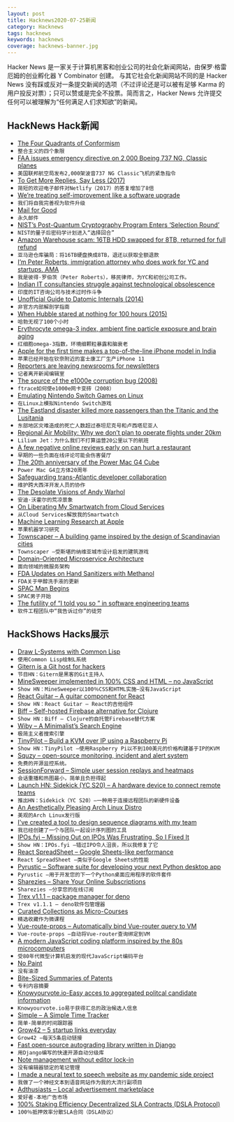 ```yaml
---
layout: post
title: Hacknews2020-07-25新闻
category: Hacknews
tags: hacknews
keywords: hacknews
coverage: hacknews-banner.jpg
---
```


Hacker News 是一家关于计算机黑客和创业公司的社会化新闻网站，由保罗·格雷厄姆的创业孵化器 Y Combinator 创建。
与其它社会化新闻网站不同的是 Hacker News 没有踩或反对一条提交新闻的选项（不过评论还是可以被有足够 Karma 的用户投反对票）；只可以赞或是完全不投票。简而言之，Hacker News 允许提交任何可以被理解为“任何满足人们求知欲”的新闻。

## HackNews Hack新闻


- [The Four Quadrants of Conformism](http://paulgraham.com/conformism.html)
- `整合主义的四个象限`
- [FAA issues emergency directive on 2,000 Boeing 737 NG, Classic planes](https://www.reuters.com/article/us-boeing-737ng/faa-issues-emergency-directive-on-2000-boeing-737-ng-classic-planes-idUSKCN24P1KS)
- `美国联邦航空局发布2,000架波音737 NG Classic飞机的紧急指令`
- [To Get More Replies, Say Less (2017)](https://www.gkogan.co/blog/increase-reply-rates/)
- `简短的欢迎电子邮件对Netlify（2017）的答复增加了8倍`
- [We’re treating self-improvement like a software upgrade](https://medium.com/team-human/were-treating-self-improvement-like-a-software-upgrade-b25a8e3a80c6)
- `我们将自我完善视为软件升级`
- [Mail for Good](https://github.com/freeCodeCamp/mail-for-good/tree/heroku/stable)
- `永久邮件`
- [NIST’s Post-Quantum Cryptography Program Enters ‘Selection Round’](https://www.nist.gov/news-events/news/2020/07/nists-post-quantum-cryptography-program-enters-selection-round)
- `NIST的量子后密码学计划进入“选择回合”`
- [Amazon Warehouse scam: 16TB HDD swapped for 8TB, returned for full refund](https://twitter.com/BlissWallpaper/status/1286419567783432193)
- `亚马逊仓库骗局：将16TB硬盘换成8TB，退还以获取全额退款`
- [I’m Peter Roberts, immigration attorney who does work for YC and startups. AMA](item?id=23940345)
- `我是彼得·罗伯茨（Peter Roberts），移民律师，为YC和初创公司工作。`
- [Indian IT consultancies struggle against technological obsolescence](https://www.economist.com/business/2020/07/23/indian-it-consultancies-struggle-against-technological-obsolescence)
- `印度的IT咨询公司与技术过时作斗争`
- [Unofficial Guide to Datomic Internals (2014)](https://tonsky.me/blog/unofficial-guide-to-datomic-internals/)
- `非官方内部解剖学指南`
- [When Hubble stared at nothing for 100 hours (2015)](https://www.nationalgeographic.com/science/phenomena/2015/04/24/when-hubble-stared-at-nothing-for-100-hours/)
- `哈勃无视了100个小时`
- [Erythrocyte omega-3 index, ambient fine particle exposure and brain aging](https://n.neurology.org/content/early/2020/07/15/WNL.0000000000010074)
- `红细胞omega-3指数，环境细颗粒暴露和脑衰老`
- [Apple for the first time makes a top-of-the-line iPhone model in India](https://m.economictimes.com/tech/hardware/the-i-in-iphone-11-now-stands-for-india-made/articleshow/77135725.cms)
- `苹果已经开始在钦奈附近的富士康工厂生产iPhone 11`
- [Reporters are leaving newsrooms for newsletters](https://www.washingtonpost.com/business/2020/07/24/substack-email-newsletter-journalism/)
- `记者离开新闻编辑室`
- [The source of the e1000e corruption bug (2008)](https://lwn.net/Articles/304105/)
- `ftrace如何使e1000e网卡变砖（2008）`
- [Emulating Nintendo Switch Games on Linux](https://boilingsteam.com/emulating-nintendo-switch-games-on-linux/)
- `在Linux上模拟Nintendo Switch游戏`
- [The Eastland disaster killed more passengers than the Titanic and the Lusitania](https://www.smithsonianmag.com/history/eastland-disaster-killed-more-passengers-titanic-and-lusitania-why-has-it-been-forgotten-180953146/)
- `东部地区灾难造成的死亡人数超过泰坦尼克号和卢西塔尼亚人`
- [Regional Air Mobility: Why we don’t plan to operate flights under 20km](https://lilium.com/newsroom-detail/why-regional-air-mobility)
- `Lilium Jet：为什么我们不打算运营20公里以下的航班`
- [A few negative online reviews early on can hurt a restaurant](https://news.osu.edu/how-a-few-negative-online-reviews-early-on-can-hurt-a-restaurant/)
- `早期的一些负面在线评论可能会伤害餐厅`
- [The 20th anniversary of the Power Mac G4 Cube](https://www.wired.com/story/20-years-ago-steve-jobs-built-the-coolest-computer-ever-it-bombed/)
- `Power Mac G4立方体20周年`
- [Safeguarding trans-Atlantic developer collaboration](https://github.blog/2020-07-23-safeguarding-trans-atlantic-developer-collaboration/)
- `维护跨大西洋开发人员的协作`
- [The Desolate Visions of Andy Warhol](https://newrepublic.com/article/158587/desolate-visions-andy-warhol)
- `安迪·沃霍尔的荒凉景象`
- [On Liberating My Smartwatch from Cloud Services](https://www.bunniestudios.com/blog/?p=5863)
- `从Cloud Services解放我的Smartwatch`
- [Machine Learning Research at Apple](https://machinelearning.apple.com)
- `苹果机器学习研究`
- [Townscaper – A building game inspired by the design of Scandinavian cities](https://www.bloomberg.com/news/articles/2020-07-24/the-video-game-where-you-build-an-empty-town)
- `Townscaper –受斯堪的纳维亚城市设计启发的建筑游戏`
- [Domain-Oriented Microservice Architecture](https://eng.uber.com/microservice-architecture/)
- `面向领域的微服务架构`
- [FDA Updates on Hand Sanitizers with Methanol](https://www.fda.gov/drugs/drug-safety-and-availability/fda-updates-hand-sanitizers-methanol)
- `FDA关于甲醇洗手液的更新`
- [SPAC Man Begins](https://alexdanco.com/2020/07/24/spac-man-begins/)
- `SPAC男子开始`
- [The futility of “I told you so ” in software engineering teams](https://humza.sh/2020/07/24/the-futility-of-i-told-you-so.html)
- `软件工程团队中“我告诉过你”的徒劳`


## HackShows Hacks展示

- [ Draw L-Systems with Common Lisp](https://github.com/FdelMazo/cl-aristid)
- `使用Common Lisp绘制L系统`
- [ Gitern is a Git host for hackers](https://gitern.com)
- `节目HN：Gitern是黑客的Git主持人`
- [ MineSweeper implemented in 100% CSS and HTML – no JavaScript](https://github.com/propjockey/css-sweeper#readme)
- `Show HN：MineSweeper以100％CSS和HTML实施–没有JavaScript`
- [ React Guitar – A guitar component for React](https://react-guitar.com)
- `Show HN：React Guitar – React的吉他组件`
- [ Biff – Self-hosted Firebase alternative for Clojure](https://findka.com/biff/)
- `Show HN：Biff – Clojure的自托管Firebase替代方案`
- [ Wiby – A Minimalist’s Search Engine](http://wiby.org)
- `极简主义者搜索引擎`
- [ TinyPilot – Build a KVM over IP using a Raspberry Pi](https://mtlynch.io/tinypilot/)
- `Show HN：TinyPilot –使用Raspberry Pi以不到100美元的价格构建基于IP的KVM`
- [ Squzy – open-source monitoring, incident and alert system](https://github.com/squzy/squzy)
- `免费的开源监控系统。 `
- [ SessionForward – Simple user session replays and heatmaps](https://www.sessionforward.com/)
- `会话重播和热图最小，简单且负担得起`
- [Launch HN: Sidekick (YC S20) – A hardware device to connect remote teams](item?id=23928666)
- `推出HN：Sidekick（YC S20）–一种用于连接远程团队的新硬件设备`
- [ An Aesthetically Pleasing Arch Linux Distro](https://archcraft-os.github.io/)
- `美观的Arch Linux发行版`
- [ I've created a tool to design sequence diagrams with my team](https://diagrams.menduz.com)
- `我已经创建了一个与团队一起设计序列图的工具`
- [ IPOs.fyi – Missing Out on IPOs Was Frustrating, So I Fixed It](https://ipos.fyi)
- `Show HN：IPOs.fyi –错过IPO令人沮丧，所以我修复了它`
- [ React SpreadSheet – Google Sheets-like performance](http://rowsncolumns.app)
- `React SpreadSheet –类似于Google Sheets的性能`
- [ Pyrustic – Software suite for developing your next Python desktop app](https://pyrustic.github.io)
- `Pyrustic –用于开发您的下一个Python桌面应用程序的软件套件`
- [ Sharezies – Share Your Online Subscriptions](https://apps.apple.com/tt/app/sharezies/id1507725958)
- `Sharezies –分享您的在线订阅`
- [ Trex v1.1.1 – package manager for deno](item?id=23934755)
- `Trex v1.1.1 – deno软件包管理器`
- [ Curated Collections as Micro-Courses](https://www.recollec.com/)
- `精选收藏作为微课程`
- [ Vue-route-props – Automatically bind Vue-router query to VM](https://github.com/iendeavor/vue-route-props#vue-route-props)
- `Vue-route-props –自动将Vue-router查询绑定到VM`
- [ A modern JavaScript coding platform inspired by the 80s microcomputers](https://codeguppy.com)
- `受80年代微型计算机启发的现代JavaScript编码平台`
- [ No Paint](item?id=23934292)
- `没有油漆`
- [ Bite-Sized Summaries of Patents](item?id=23935626)
- `专利内容摘要`
- [ Knowyourvote.io-Easy acces to aggregated politcal candidate information](https://knowyourvote.io/)
- `Knowyourvote.io易于获得汇总的政治候选人信息`
- [ Simple – A Simple Time Tracker](https://simple-tracker.com)
- `简单-简单的时间跟踪器`
- [ Grow42 – 5 startup links everyday](https://grow42.com/)
- `Grow42 –每天5条启动链接`
- [ Fast open-source autograding library written in Django](https://github.com/arthtyagi/judge/)
- `用Django编写的快速开源自动分级库`
- [ Note management without editor lock-in](https://github.com/brokensandals/notesdir)
- `没有编辑器锁定的笔记管理`
- [ I made a neural text to speech website as my pandemic side project](https://vo.codes)
- `我做了一个神经文本到语音网站作为我的大流行副项目`
- [ Adthusiasts – Local advertisement marketplace](https://www.adthusiasts.com/)
- `爱好者-本地广告市场`
- [ 100% Staking Efficiency Decentralized SLA Contracts (DSLA Protocol)](https://blog.stacktical.com/reporting/2020/07/24/dsla-protocol-incentivized-beta-test.html)
- `100％抵押效率分散SLA合同（DSLA协议）`

